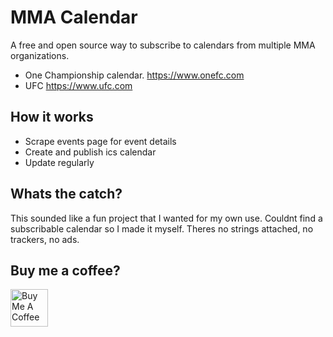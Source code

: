# MMA Calendar

A free and open source way to subscribe to calendars from multiple MMA organizations. 
 - One Championship calendar. https://www.onefc.com
 - UFC https://www.ufc.com

## How it works

- Scrape events page for event details
- Create and publish ics calendar
- Update regularly

## Whats the catch?

This sounded like a fun project that I wanted for my own use. Couldnt find a subscribable calendar so I made it myself. Theres no strings attached, no trackers, no ads.

## Buy me a coffee?

<a href="https://www.buymeacoffee.com/sn8jrdk9nj0" target="_blank"><img src="https://cdn.buymeacoffee.com/buttons/v2/default-yellow.png" alt="Buy Me A Coffee" height="60px"></a>
